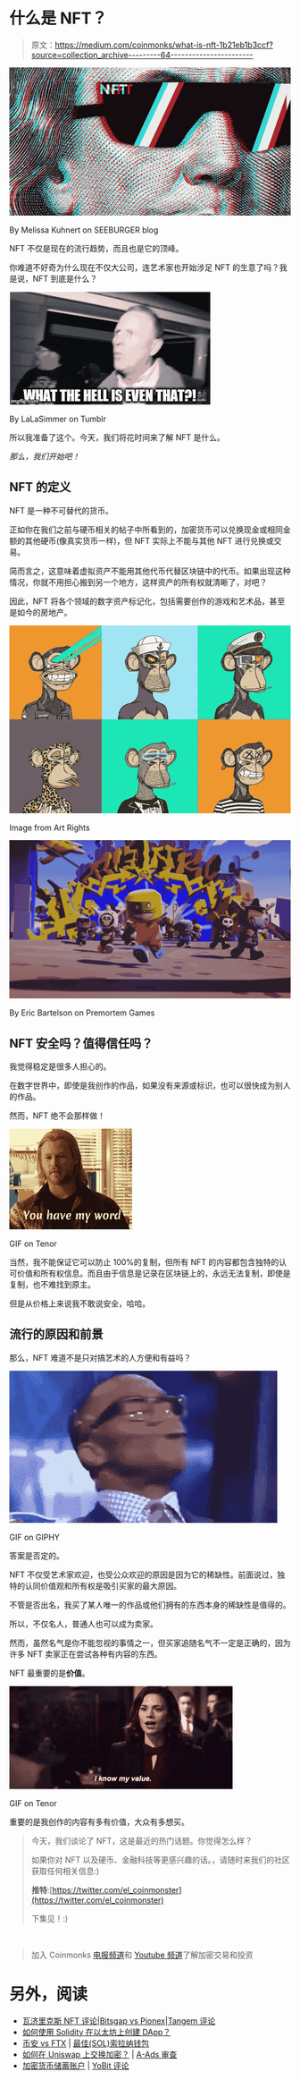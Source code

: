 # 什么是 NFT？

> 原文：<https://medium.com/coinmonks/what-is-nft-1b21eb1b3ccf?source=collection_archive---------64----------------------->

![](img/3b2abbf3155f8bc90011231212b83df0.png)

By Melissa Kuhnert on SEEBURGER blog

NFT 不仅是现在的流行趋势，而且也是它的顶峰。

你难道不好奇为什么现在不仅大公司，连艺术家也开始涉足 NFT 的生意了吗？我是说，NFT 到底是什么？

![](img/fefcf6440f7c3ff1c9ab59163e6b8de1.png)

By LaLaSimmer on Tumblr

所以我准备了这个。今天，我们将花时间来了解 NFT 是什么。

*那么，我们开始吧！*

## NFT 的定义

NFT 是一种不可替代的货币。

正如你在我们之前与硬币相关的帖子中所看到的，加密货币可以兑换现金或相同金额的其他硬币(像真实货币一样)，但 NFT 实际上不能与其他 NFT 进行兑换或交易。

简而言之，这意味着虚拟资产不能用其他代币代替区块链中的代币。如果出现这种情况，你就不用担心搬到另一个地方，这样资产的所有权就清晰了，对吧？

因此，NFT 将各个领域的数字资产标记化，包括需要创作的游戏和艺术品，甚至是如今的房地产。

![](img/13dde476a50bd4ce9552ec61df7dc1db.png)

Image from Art Rights

![](img/6dc1f93740ec04a6fcf28d16f1b82c0b.png)

By Eric Bartelson on Premortem Games

## NFT 安全吗？值得信任吗？

我觉得稳定是很多人担心的。

在数字世界中，即使是我创作的作品，如果没有来源或标识，也可以很快成为别人的作品。​

然而，NFT 绝不会那样做！

![](img/e0a5a84a7512ffa6f5c77b6624013cf4.png)

GIF on Tenor

当然，我不能保证它可以防止 100%的复制，但所有 NFT 的内容都包含独特的认可价值和所有权信息。而且由于信息是记录在区块链上的，永远无法复制，即使是复制，也不难找到原主。

但是从价格上来说我不敢说安全，哈哈。

## 流行的原因和前景

那么，NFT 难道不是只对搞艺术的人方便和有益吗？

![](img/ed467ba1cd9aa60f7e659536bad7332e.png)

GIF on GIPHY

答案是否定的。

NFT 不仅受艺术家欢迎，也受公众欢迎的原因是因为它的稀缺性。前面说过，独特的认同价值观和所有权是吸引买家的最大原因。

不管是否出名，我买了某人唯一的作品或他们拥有的东西本身的稀缺性是值得的。

所以，不仅名人，普通人也可以成为卖家。

然而，虽然名气是你不能忽视的事情之一，但买家追随名气不一定是正确的，因为许多 NFT 卖家正在尝试各种有内容的东西。

NFT 最重要的是**价值**。

![](img/bd53575ea6db7d56d423053ade9afc6b.png)

GIF on Tenor

重要的是我创作的内容有多有价值，大众有多想买。

> 今天，我们谈论了 NFT，这是最近的热门话题。你觉得怎么样？
> 
> 如果你对 NFT 以及硬币、金融科技等更感兴趣的话。，请随时来我们的社区获取任何相关信息:)
> 
> **推特**:[https://twitter.com/el_coinmonster](https://twitter.com/el_coinmonster)
> 
> 下集见！:)

​

> 加入 Coinmonks [电报频道](https://t.me/coincodecap)和 [Youtube 频道](https://www.youtube.com/c/coinmonks/videos)了解加密交易和投资

# 另外，阅读

*   [瓦济里克斯 NFT 评论](https://coincodecap.com/wazirx-nft-review)|[Bitsgap vs Pionex](https://coincodecap.com/bitsgap-vs-pionex)|[Tangem 评论](https://coincodecap.com/tangem-wallet-review)
*   [如何使用 Solidity 在以太坊上创建 DApp？](https://coincodecap.com/create-a-dapp-on-ethereum-using-solidity)
*   [币安 vs FTX](https://coincodecap.com/binance-vs-ftx) | [最佳(SOL)索拉纳钱包](https://coincodecap.com/solana-wallets)
*   [如何在 Uniswap 上交换加密？](https://coincodecap.com/swap-crypto-on-uniswap) | [A-Ads 审查](https://coincodecap.com/a-ads-review)
*   [加密货币储蓄账户](/coinmonks/cryptocurrency-savings-accounts-be3bc0feffbf) | [YoBit 评论](/coinmonks/yobit-review-175464162c62)

​